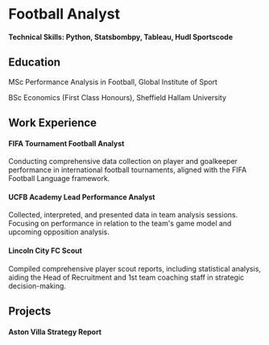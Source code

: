 # Football Analyst

#### Technical Skills: Python, Statsbombpy, Tableau, Hudl Sportscode

## Education
MSc Performance Analysis in Football, Global Institute of Sport  

BSc Economics (First Class Honours), Sheffield Hallam University  

## Work Experience
#### FIFA Tournament Football Analyst
Conducting comprehensive data collection on player and goalkeeper performance in international football tournaments, aligned with the FIFA Football Language framework.

#### UCFB Academy Lead Performance Analyst
Collected, interpreted, and presented data in team analysis sessions. Focusing on performance in relation to the team's game model and upcoming opposition analysis.

#### Lincoln City FC Scout
Compiled comprehensive player scout reports, including statistical analysis, aiding the Head of Recruitment and 1st team coaching staff in strategic decision-making.

## Projects
#### Aston Villa Strategy Report 
